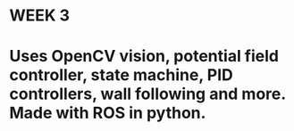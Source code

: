 # WEEK 3
# Uses OpenCV vision, potential field controller, state machine, PID controllers, wall following and more. Made with ROS in python.

